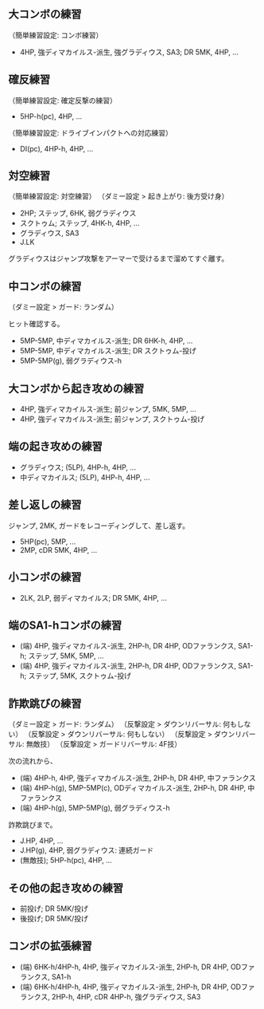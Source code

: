 ## 大コンボの練習

（簡単練習設定: コンボ練習）

- 4HP, 強ディマカイルス-派生, 強グラディウス, SA3; DR 5MK, 4HP, ...

## 確反練習

（簡単練習設定: 確定反撃の練習）

- 5HP-h(pc), 4HP, ...

（簡単練習設定: ドライブインパクトへの対応練習）

- DI(pc), 4HP-h, 4HP, ...

## 対空練習

（簡単練習設定: 対空練習）
（ダミー設定 > 起き上がり: 後方受け身）

- 2HP; ステップ, 6HK, 弱グラディウス
- スクトゥム; ステップ, 4HK-h, 4HP, ...
- グラディウス, SA3
- J.LK

グラディウスはジャンプ攻撃をアーマーで受けるまで溜めてすぐ離す。

## 中コンボの練習

（ダミー設定 > ガード: ランダム）

ヒット確認する。

- 5MP-5MP, 中ディマカイルス-派生; DR 6HK-h, 4HP, ...
- 5MP-5MP, 中ディマカイルス-派生; DR スクトゥム-投げ
- 5MP-5MP(g), 弱グラディウス-h

## 大コンボから起き攻めの練習

- 4HP, 強ディマカイルス-派生; 前ジャンプ, 5MK, 5MP, ...
- 4HP, 強ディマカイルス-派生; 前ジャンプ, スクトゥム-投げ

## 端の起き攻めの練習

- グラディウス; (5LP), 4HP-h, 4HP, ...
- 中ディマカイルス; (5LP), 4HP-h, 4HP, ...

## 差し返しの練習

ジャンプ, 2MK, ガードをレコーディングして、差し返す。

- 5HP(pc), 5MP, ...
- 2MP, cDR 5MK, 4HP, ...

## 小コンボの練習

- 2LK, 2LP, 弱ディマカイルス; DR 5MK, 4HP, ...

## 端のSA1-hコンボの練習

- (端) 4HP, 強ディマカイルス-派生, 2HP-h, DR 4HP, ODファランクス, SA1-h; ステップ, 5MK, 5MP, ...
- (端) 4HP, 強ディマカイルス-派生, 2HP-h, DR 4HP, ODファランクス, SA1-h; ステップ, 5MK, スクトゥム-投げ

## 詐欺跳びの練習

（ダミー設定 > ガード: ランダム）
（反撃設定 > ダウンリバーサル: 何もしない）
（反撃設定 > ダウンリバーサル: 何もしない）
（反撃設定 > ダウンリバーサル: 無敵技）
（反撃設定 > ガードリバーサル: 4F技）

次の流れから、

- (端) 4HP-h, 4HP, 強ディマカイルス-派生, 2HP-h, DR 4HP, 中ファランクス
- (端) 4HP-h(g), 5MP-5MP(c), ODディマカイルス-派生, 2HP-h, DR 4HP, 中ファランクス
- (端) 4HP-h(g), 5MP-5MP(g), 弱グラディウス-h

詐欺跳びまで。

- J.HP, 4HP, ...
- J.HP(g), 4HP, 弱グラディウス: 連続ガード
- (無敵技); 5HP-h(pc), 4HP, ...

## その他の起き攻めの練習

- 前投げ; DR 5MK/投げ
- 後投げ; DR 5MK/投げ

## コンボの拡張練習

- (端) 6HK-h/4HP-h, 4HP, 強ディマカイルス-派生, 2HP-h, DR 4HP, ODファランクス, SA1-h
- (端) 6HK-h/4HP-h, 4HP, 強ディマカイルス-派生, 2HP-h, DR 4HP, ODファランクス, 2HP-h, 4HP, cDR 4HP-h, 強グラディウス, SA3
